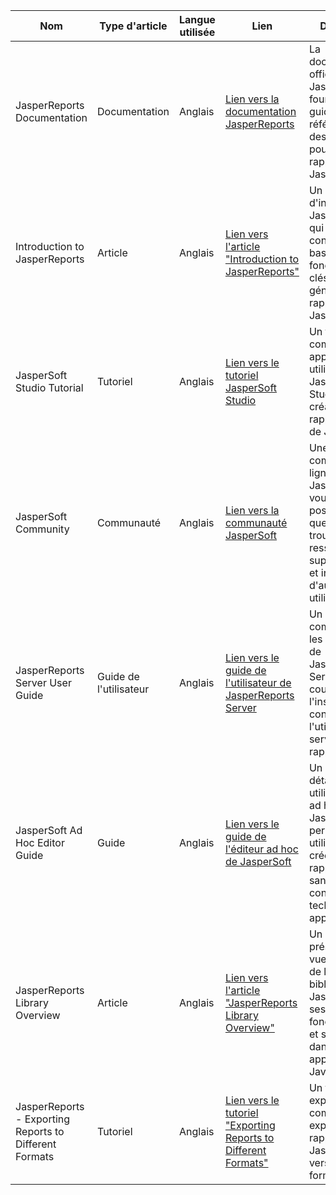 
| Nom | Type d'article | Langue utilisée | Lien | Description | Tags | Note |
| --- | -------------- | -------------- | ---- | ----------- | ---- | ---- |
| JasperReports Documentation | Documentation | Anglais | [Lien vers la documentation JasperReports](https://community.jaspersoft.com/documentation) | La documentation officielle de JasperReports fournissant des guides, des références et des exemples pour créer des rapports avec JasperSoft. | JasperSoft, JasperReports, documentation | ⭐⭐⭐⭐ |
| Introduction to JasperReports | Article | Anglais | [Lien vers l'article "Introduction to JasperReports"](https://www.baeldung.com/jasper-reports) | Un article d'introduction à JasperReports qui explique les concepts de base et les fonctionnalités clés pour générer des rapports avec JasperSoft. | JasperReports, introduction, rapports | ⭐⭐⭐ |
| JasperSoft Studio Tutorial | Tutoriel | Anglais | [Lien vers le tutoriel JasperSoft Studio](https://www.tutorialspoint.com/jasper_reports/index.htm) | Un tutoriel complet pour apprendre à utiliser JasperSoft Studio, l'outil de création de rapports visuels de JasperSoft. | JasperSoft, JasperSoft Studio, tutoriel, rapports | ⭐⭐⭐ |
| JasperSoft Community | Communauté | Anglais | [Lien vers la communauté JasperSoft](https://community.jaspersoft.com/) | Une communauté en ligne dédiée à JasperSoft, où vous pouvez poser des questions, trouver des ressources supplémentaires et interagir avec d'autres utilisateurs. | JasperSoft, communauté, ressources | ⭐⭐⭐ |
| JasperReports Server User Guide | Guide de l'utilisateur | Anglais | [Lien vers le guide de l'utilisateur de JasperReports Server](https://community.jaspersoft.com/documentation/jasperreports-server-user-guide) | Un guide complet pour les utilisateurs de JasperReports Server, couvrant l'installation, la configuration et l'utilisation du serveur de rapports. | JasperReports, JasperReports Server, guide de l'utilisateur, serveur de rapports | ⭐⭐⭐ |
| JasperSoft Ad Hoc Editor Guide | Guide | Anglais | [Lien vers le guide de l'éditeur ad hoc de JasperSoft](https://community.jaspersoft.com/documentation/jasperreports-server-ad-hoc-editor-guide) | Un guide détaillé pour utiliser l'éditeur ad hoc de JasperSoft, qui permet aux utilisateurs de créer des rapports ad hoc sans connaissances techniques approfondies. | JasperSoft, éditeur ad hoc, guide | ⭐⭐⭐ |
| JasperReports Library Overview | Article | Anglais | [Lien vers l'article "JasperReports Library Overview"](https://www.baeldung.com/jasper-reports-library) | Un article présentant une vue d'ensemble de la bibliothèque JasperReports, ses fonctionnalités et son utilisation dans des applications Java. | JasperReports, bibliothèque, Java | ⭐⭐⭐ |
| JasperReports - Exporting Reports to Different Formats | Tutoriel | Anglais | [Lien vers le tutoriel "Exporting Reports to Different Formats"](https://www.jaspersoft.com/resources/tutorials/jasperreports-exporting-reports-different-formats) | Un tutoriel qui explique comment exporter des rapports JasperReports vers différents formats tels que